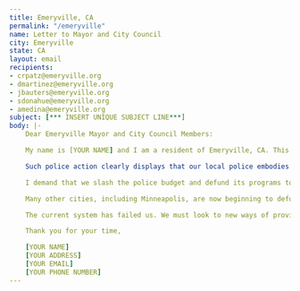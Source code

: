 ```yaml
---
title: Emeryville, CA
permalink: "/emeryville"
name: Letter to Mayor and City Council
city: Emeryville
state: CA
layout: email
recipients:
- crpatz@emeryville.org
- dmartinez@emeryville.org
- jbauters@emeryville.org
- sdonahue@emeryville.org
- amedina@emeryville.org
subject: [*** INSERT UNIQUE SUBJECT LINE***]
body: |-
    Dear Emeryville Mayor and City Council Members:

    My name is [YOUR NAME] and I am a resident of Emeryville, CA. This past week, our nation has been gripped by protests calling for a rapid and meaningful reconsideration of the role of policing in communities as well as an end to racism and anti-Blackness in America. Our little town experienced some of the righteous and valid anger that Black communities have felt for centuries. Our police force's response was less than acceptable. Videos of the Gamestop loot showed police using what looked like flash-bang grenades to disperse those kids. Studies showing that flash bangs cause permanent hearing damage, and I was appalled that police would use such weapons against their own communities. Moreover, the fact that such weapons were used against kids--it was a Gamestop after all--was even more infuriating. We may have an interest to protect property, but that interest can never overcome our interest to protect people. Gamestop has insurance, those kids, on the other hand, will continue to deal with the same systemic issues that they, their parents, and generations before them have had to face.

    Such police action clearly displays that our local police embodies the same problems being marched against all across our country. At the same time, we spend more on police than any other department: 31% of our budget. Community services amounted to just 8%.

    I demand that we slash the police budget and defund its programs to meaningfully reallocate funds towards social programs and resources that support housing, jobs, education, health care, child care, and other critical community needs. I demand a budget that supports community wellbeing, instead of empowering police to physically hurt community members while solving none of the underlying issues. Further, police reform cannot help us, that much is clear. Instead we must move away from militaristic services provided by the polices to people-oriented services that try to resolve problems in the community, rather than beating them down.

    Many other cities, including Minneapolis, are now beginning to defund their police departments. It is possible, and we can look to them for guidance.

    The current system has failed us. We must look to new ways of providing a safe environment to everyone in our community and reimagining the role of police in our little town.

    Thank you for your time,

    [YOUR NAME]
    [YOUR ADDRESS]
    [YOUR EMAIL]
    [YOUR PHONE NUMBER]
---
```

